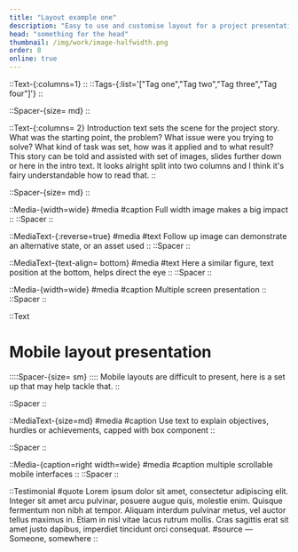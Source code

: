 ```yaml
---
title: "Layout example one"
description: "Easy to use and customise layout for a project presentation"
head: "something for the head"
thumbnail: /img/work/image-halfwidth.png
order: 8
online: true
---
```


::Text-{:columns=1}
::
::Tags-{:list='["Tag one","Tag two","Tag three","Tag four"]'}
::

::Spacer-{size= md}
::

::Text-{:columns= 2}
Introduction text sets the scene for the project story. What was the starting point, the problem? What issue were you trying to solve? What kind of task was set, how was it applied and to what result?
This story can be told and assisted with set of images, slides further down or here in the intro text. It looks alright split into two columns and I think it's fairy understandable how to read that.
::

::Spacer-{size= md}
::

::Media-{width=wide}
#media
<display alt="project image" src="/img/full_size_169.png" :src-width= 4000 :src-height=2250>
#caption
Full width image makes a big impact
::
::Spacer
::

::MediaText-{:reverse=true}
#media
<display alt="project image" src="/img/half_size_169.png" :src-width= 2000 :src-height=2250> </display>
#text
Follow up image can demonstrate an alternative state, or an asset used
::
::Spacer
::

::MediaText-{text-align= bottom}
#media
<display alt="project image" src="/img/half_size_169.png" :src-width= 2000 :src-height=2250> </display>
#text
Here a similar figure, text position at the bottom, helps direct the eye
::
::Spacer
::

::Media-{width=wide}
#media
<display alt="project image" src="/img/half_size_169.png" :src-width= 2000 :src-height=2250> </display>
<display alt="project image" src="/img/half_size_169.png" :src-width= 2000 :src-height=2250> </display>
<display alt="project image" src="/img/half_size_169.png" :src-width= 2000 :src-height=2250> </display>
#caption
Multiple screen presentation
::
::Spacer
::

::Text
# Mobile layout presentation
::::Spacer-{size= sm}
::::
Mobile layouts are difficult to present, here is a set up that may help tackle that.
::

::Spacer
::

::MediaText-{size=md}
#media
<box width=100% max-width=425px height=100% max-height=70vh :overflowY=true>
    <display alt="project image" src="/img/long_9x32.png" :src-width= 1125 :src-height=4000> </display>
</box>
#caption
Use text to explain objectives, hurdles or achievements, capped with box component
::

::Spacer
::


::Media-{caption=right width=wide}
#media
<box width=100% max-width=425px height="650px" max-height=650px>
    <display alt="project image" src="/img/long_9x32.png" :src-width= 1125 :src-height=4000> </display>
</box>
<box width=100% max-width=425px height="650px" max-height=650px>
    <display alt="project image" src="/img/long_9x32.png" :src-width= 1125 :src-height=4000> </display>
</box>
<box width=100% max-width=425px height="650px" max-height=650px>
    <display alt="project image" src="/img/long_9x32.png" :src-width= 1125 :src-height=4000> </display>
</box>
#caption
multiple scrollable mobile interfaces
::
::Spacer
::


::Testimonial
#quote
Lorem ipsum dolor sit amet, consectetur adipiscing elit. Integer sit amet arcu pulvinar, posuere augue quis, molestie enim. Quisque fermentum non nibh at tempor. Aliquam interdum pulvinar metus, vel auctor tellus maximus in. Etiam in nisl vitae lacus rutrum mollis. Cras sagittis erat sit amet justo dapibus, imperdiet tincidunt orci consequat. 
#source
— Someone, somewhere
::